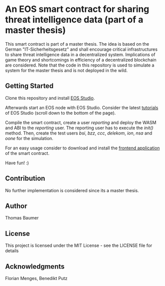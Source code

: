 # An EOS smart contract for sharing threat intelligence data (part of a master thesis)
This smart contract is part of a master thesis. 
The idea is based on the German "IT-Sicherheitsgesetz" and shall encourage critical infrastructures to share threat intelligence data in a decentralized system.
Implications of game theory and shortcomings in efficiency of a decentralized blockchain are considered.
Note that the code in this repository is used to simulate a system for the master thesis and is not deployed in the wild.

## Getting Started
Clone this repository and install [EOS Studio](https://www.eosstudio.io/).

Afterwards start an EOS node with EOS Studio. Consider the latest [tutorials](https://www.eosstudio.io/) of EOS Studio (scroll down to the bottom of the page).

Compile the smart contract, create a user _reporting_ and deploy the WASM and ABI to the _reporting_ user. The reporting user has to execute the _init()_ method.
Then, create the test users _bsi_, _bzz_, _ccc_, _delekom_, _ion_, _nsa_ and _oone_ for the simulation.

For an easy usage consider to download and install the [frontend application](https://github.com/ThomasBaumer/reporting-nodejs) of the smart contract.

Have fun! :)

## Contribution
No further implementation is considered since its a master thesis.

## Author
Thomas Baumer

## License
This project is licensed under the MIT License - see the LICENSE file for details

## Acknowledgments
Florian Menges, Benedikt Putz
